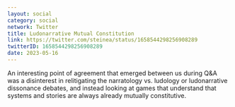 ```yaml
---
layout: social
category: social
network: Twitter
title: Ludonarrative Mutual Constitution
link: https://twitter.com/steinea/status/1658544298256908289
twitterID: 1658544298256908289
date: 2023-05-16
---
```


An interesting point of agreement that emerged between us during Q&A was a disinterest in relitigating the narratology vs. ludology or ludonarrative dissonance debates, and instead looking at games that understand that systems and stories are always already mutually constitutive.

